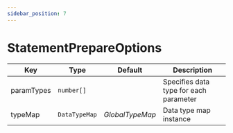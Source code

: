 ```yaml
---
sidebar_position: 7
---
```



# StatementPrepareOptions

| Key        | Type          | Default         | Description                            |
|------------|---------------|-----------------|----------------------------------------|
| paramTypes | `number[]`    |                 | Specifies data type for each parameter |
| typeMap    | `DataTypeMap` | *GlobalTypeMap* | Data type map instance                 |

